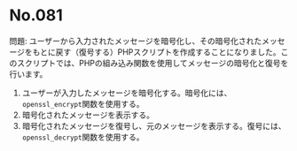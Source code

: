 # No.081

問題: ユーザーから入力されたメッセージを暗号化し、その暗号化されたメッセージをもとに戻す（復号する）PHPスクリプトを作成することになりました。このスクリプトでは、PHPの組み込み関数を使用してメッセージの暗号化と復号を行います。

1. ユーザーが入力したメッセージを暗号化する。暗号化には、`openssl_encrypt`関数を使用する。
2. 暗号化されたメッセージを表示する。
3. 暗号化されたメッセージを復号し、元のメッセージを表示する。復号には、`openssl_decrypt`関数を使用する。
